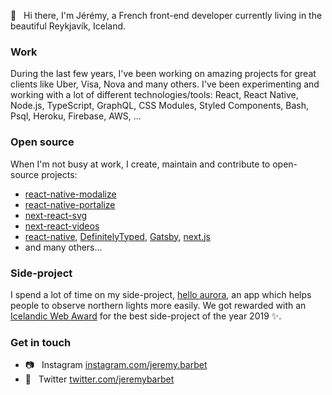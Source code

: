👋   Hi there, I'm Jérémy, a French front-end developer currently living in the beautiful Reykjavík, Iceland.

### Work

During the last few years, I've been working on amazing projects for great clients like Uber, Visa, Nova and many others. I've been experimenting and working with a lot of different technologies/tools: React, React Native, Node.js, TypeScript, GraphQL, CSS Modules, Styled Components, Bash, Psql, Heroku, Firebase, AWS, ...

### Open source

When I'm not busy at work, I create, maintain and contribute to open-source projects:
- [react-native-modalize](https://github.com/jeremybarbet/react-native-modalize)
- [react-native-portalize](https://github.com/jeremybarbet/react-native-portalize)
- [next-react-svg](https://github.com/jeremybarbet/next-react-svg)
- [next-react-videos](https://github.com/jeremybarbet/next-react-videos)
- [react-native](https://github.com/facebook/react-native), [DefinitelyTyped](https://github.com/DefinitelyTyped/DefinitelyTyped), [Gatsby](https://github.com/gatsbyjs/gatsby), [next.js](https://github.com/vercel/next.js/)
- and many others...

### Side-project

I spend a lot of time on my side-project, [hello aurora](https://www.hello-aurora.com/), an app which helps people to observe northern lights more easily. We got rewarded with an [Icelandic Web Award](https://www.svef.is/verdlaun/tilnefningar-2019/) for the best side-project of the year 2019 ✨.

### Get in touch

- 📷   Instagram [instagram.com/jeremy.barbet](https://www.instagram.com/jeremy.barbet)
- 💬   Twitter [twitter.com/jeremybarbet](https://twitter.com/jeremybarbet)

<!--
**jeremybarbet/jeremybarbet** is a ✨ _special_ ✨ repository because its `README.md` (this file) appears on your GitHub profile.

Here are some ideas to get you started:

- 🔭 I’m currently working on ...
- 🌱 I’m currently learning ...
- 👯 I’m looking to collaborate on ...
- 🤔 I’m looking for help with ...
- 💬 Ask me about ...
- 📫 How to reach me: ...
- 😄 Pronouns: ...
- ⚡ Fun fact: ...
-->
